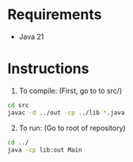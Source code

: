 # Requirements
- Java 21
# Instructions

1) To compile: (First, go to to src/)
```bash
cd src
javac -d ../out -cp ../lib *.java
```

2) To run: (Go to root of repository)
```bash
cd ../
java -cp lib:out Main
```